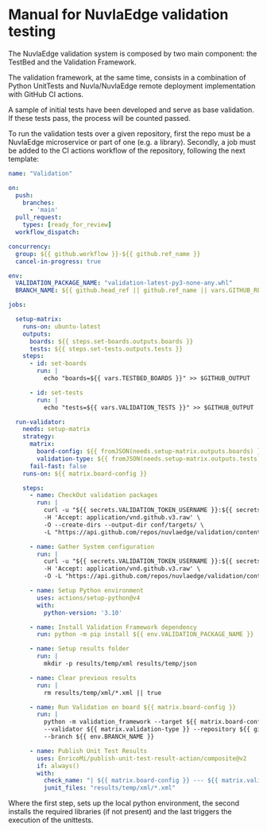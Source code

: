 # Manual for NuvlaEdge validation testing
The NuvlaEdge validation system is composed by two main component: the TestBed and the Validation Framework.

The validation framework, at the same time, consists in a combination of Python UnitTests and Nuvla/NuvlaEdge remote 
deployment implementation with GitHub CI actions.

A sample of initial tests have been developed and serve as base validation. If these tests pass, the process will be
counted passed. 

To run the validation tests over a given repository, first the repo must be a NuvlaEdge microservice or part of one 
(e.g. a library). Secondly, a job must be added to the CI actions workflow of the repository, following the next template:


```yaml
name: "Validation"

on:
  push:
    branches:
      - 'main'
  pull_request:
    types: [ready_for_review]
  workflow_dispatch:

concurrency:
  group: ${{ github.workflow }}-${{ github.ref_name }}
  cancel-in-progress: true

env:
  VALIDATION_PACKAGE_NAME: "validation-latest-py3-none-any.whl"
  BRANCH_NAME: ${{ github.head_ref || github.ref_name || vars.GITHUB_REF_NAME }}

jobs:

  setup-matrix:
    runs-on: ubuntu-latest
    outputs:
      boards: ${{ steps.set-boards.outputs.boards }}
      tests: ${{ steps.set-tests.outputs.tests }}
    steps:
      - id: set-boards
        run: |
          echo "boards=${{ vars.TESTBED_BOARDS }}" >> $GITHUB_OUTPUT

      - id: set-tests
        run: |
          echo "tests=${{ vars.VALIDATION_TESTS }}" >> $GITHUB_OUTPUT

  run-validator:
    needs: setup-matrix
    strategy:
      matrix:
        board-config: ${{ fromJSON(needs.setup-matrix.outputs.boards) }}
        validation-type: ${{ fromJSON(needs.setup-matrix.outputs.tests) }}
      fail-fast: false
    runs-on: ${{ matrix.board-config }}

    steps:
      - name: CheckOut validation packages
        run: |
          curl -u "${{ secrets.VALIDATION_TOKEN_USERNAME }}:${{ secrets.VALIDATION_TOKEN_SECRET }}" \
          -H 'Accept: application/vnd.github.v3.raw' \
          -O --create-dirs --output-dir conf/targets/ \
          -L "https://api.github.com/repos/nuvlaedge/validation/contents/conf/targets/${{ matrix.board-config }}.toml" \

      - name: Gather System configuration
        run: |
          curl -u "${{ secrets.VALIDATION_TOKEN_USERNAME }}:${{ secrets.VALIDATION_TOKEN_SECRET }}" \
          -H 'Accept: application/vnd.github.v3.raw' \
          -O -L "https://api.github.com/repos/nuvlaedge/validation/contents/${{ env.VALIDATION_PACKAGE_NAME }}"

      - name: Setup Python environment
        uses: actions/setup-python@v4
        with:
          python-version: '3.10'

      - name: Install Validation Framework dependency
        run: python -m pip install ${{ env.VALIDATION_PACKAGE_NAME }}  --force-reinstall

      - name: Setup results folder
        run: |
          mkdir -p results/temp/xml results/temp/json

      - name: Clear previous results
        run: |
          rm results/temp/xml/*.xml || true

      - name: Run Validation on board ${{ matrix.board-config }}
        run: |
          python -m validation_framework --target ${{ matrix.board-config }}.toml \
          --validator ${{ matrix.validation-type }} --repository ${{ github.event.repository.name }} \
          --branch ${{ env.BRANCH_NAME }} 

      - name: Publish Unit Test Results
        uses: EnricoMi/publish-unit-test-result-action/composite@v2
        if: always()
        with:
          check_name: "| ${{ matrix.board-config }} --- ${{ matrix.validation-type }} |"
          junit_files: "results/temp/xml/*.xml"
```

Where the first step, sets up the local python environment, the second installs the required libraries (if not present) 
and the last triggers the execution of the unittests. 
